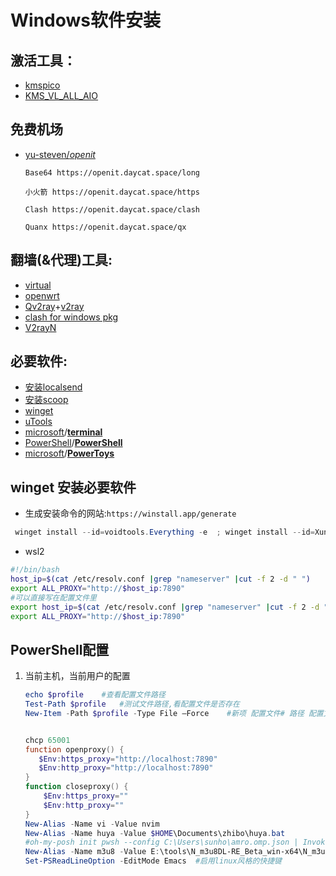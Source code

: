 # Windows软件安装

## 激活工具：

- [kmspico](https://forums.mydigitallife.net/threads/kmspico-official-thread.65739/)
- [KMS_VL_ALL_AIO](https://github.com/abbodi1406/KMS_VL_ALL_AIO/releases)

## 免费机场

- [yu-steven/*openit*](https://github.com/yu-steven/openit)

  ```
  Base64 https://openit.daycat.space/long
  
  小火箭 https://openit.daycat.space/https
  
  Clash https://openit.daycat.space/clash
  
  Quanx https://openit.daycat.space/qx
  
  ```

  

## 翻墙(&代理)工具:

- [virtual](https://www.virtualbox.org/wiki/Downloads)  
- [openwrt](https://drive.google.com/drive/folders/1dqNUrMf9n7i3y1aSh68U5Yf44WQ3KCuh)
- [Qv2ray](https://github.com/Qv2ray/Qv2ray)+[v2ray](https://github.com/v2ray/v2ray-core)
- [clash for windows pkg](https://github.com/Fndroid/clash_for_windows_pkg)
- [V2rayN](https://github.com/2dust/v2rayN)

## 必要软件:
- [安装localsend](https://localsend.org/zh-CN/download)
- [安装scoop](https://scoop.sh/)
- [winget](https://github.com/microsoft/winget-cli)
- [uTools](https://u.tools/)   
- [microsoft](https://github.com/microsoft)/**[terminal](https://github.com/microsoft/terminal)**
- [PowerShell](https://github.com/PowerShell)/**[PowerShell](https://github.com/PowerShell/PowerShell)**
- [microsoft](https://github.com/microsoft)/**[PowerToys](https://github.com/microsoft/PowerToys)**

## winget 安装必要软件

- 生成安装命令的网站:`https://winstall.app/generate`

```powershell
 winget install --id=voidtools.Everything -e  ; winget install --id=XunLei.xunlei -e  ; winget install --id=EuSoft.Eudic -e  ; winget install --id=Microsoft.VisualStudioCode -e  ; winget install --id=Telegram.TelegramDesktop -e  ; winget install --id=Neovim.Neovim -e  ; winget install --id=yt-dlp.yt-dlp -e  ; winget install --id=Anaconda.Miniconda3 -e  ; winget install --id=Git.Git -e  ; winget install --id=EclipseAdoptium.Temurin.8 -e  ; winget install --id=EclipseAdoptium.Temurin.11.JDK -e  ; winget install --id=EclipseAdoptium.Temurin.17.JDK -e  ; winget install --id=Daum.PotPlayer -e  ; winget install --id=Bandisoft.Bandizip -e ;
```

- wsl2

```bash
#!/bin/bash
host_ip=$(cat /etc/resolv.conf |grep "nameserver" |cut -f 2 -d " ")
export ALL_PROXY="http://$host_ip:7890"
#可以直接写在配置文件里
export host_ip=$(cat /etc/resolv.conf |grep "nameserver" |cut -f 2 -d " ")
export ALL_PROXY="http://$host_ip:7890"
```

## PowerShell配置

1. 当前主机，当前用户的配置

   ```powershell
   echo $profile	#查看配置文件路径
   Test-Path $profile	#测试文件路径,看配置文件是否存在
   New-Item -Path $profile -Type File –Force	#新项 配置文件# 路径 配置文件类型 文件强制
   
   
   chcp 65001
   function openproxy() {
      $Env:https_proxy="http://localhost:7890"
      $Env:http_proxy="http://localhost:7890"
   }
   function closeproxy() {
       $Env:https_proxy=""
       $Env:http_proxy=""
   }
   New-Alias -Name vi -Value nvim
   New-Alias -Name huya -Value $HOME\Documents\zhibo\huya.bat
   #oh-my-posh init pwsh --config C:\Users\sunho\amro.omp.json | Invoke-Expression
   New-Alias -Name m3u8 -Value E:\tools\N_m3u8DL-RE_Beta_win-x64\N_m3u8DL-RE
   Set-PSReadLineOption -EditMode Emacs  #启用linux风格的快捷键
   
   ```
